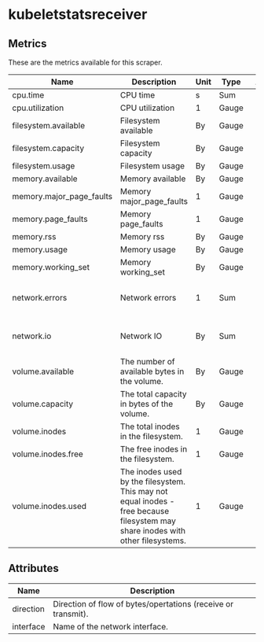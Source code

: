 [comment]: <> (Code generated by mdatagen. DO NOT EDIT.)

# kubeletstatsreceiver

## Metrics

These are the metrics available for this scraper.

| Name | Description | Unit | Type | Attributes |
| ---- | ----------- | ---- | ---- | ---------- |
| cpu.time | CPU time | s | Sum | <ul> </ul> |
| cpu.utilization | CPU utilization | 1 | Gauge | <ul> </ul> |
| filesystem.available | Filesystem available | By | Gauge | <ul> </ul> |
| filesystem.capacity | Filesystem capacity | By | Gauge | <ul> </ul> |
| filesystem.usage | Filesystem usage | By | Gauge | <ul> </ul> |
| memory.available | Memory available | By | Gauge | <ul> </ul> |
| memory.major_page_faults | Memory major_page_faults | 1 | Gauge | <ul> </ul> |
| memory.page_faults | Memory page_faults | 1 | Gauge | <ul> </ul> |
| memory.rss | Memory rss | By | Gauge | <ul> </ul> |
| memory.usage | Memory usage | By | Gauge | <ul> </ul> |
| memory.working_set | Memory working_set | By | Gauge | <ul> </ul> |
| network.errors | Network errors | 1 | Sum | <ul> <li>interface</li> <li>direction</li> </ul> |
| network.io | Network IO | By | Sum | <ul> <li>interface</li> <li>direction</li> </ul> |
| volume.available | The number of available bytes in the volume. | By | Gauge | <ul> </ul> |
| volume.capacity | The total capacity in bytes of the volume. | By | Gauge | <ul> </ul> |
| volume.inodes | The total inodes in the filesystem. | 1 | Gauge | <ul> </ul> |
| volume.inodes.free | The free inodes in the filesystem. | 1 | Gauge | <ul> </ul> |
| volume.inodes.used | The inodes used by the filesystem. This may not equal inodes - free because filesystem may share inodes with other filesystems. | 1 | Gauge | <ul> </ul> |

## Attributes

| Name | Description |
| ---- | ----------- |
| direction | Direction of flow of bytes/opertations (receive or transmit). |
| interface | Name of the network interface. |
